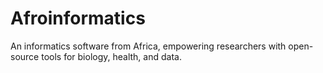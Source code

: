 # Afroinformatics
An informatics software from Africa, empowering researchers with open-source tools for biology, health, and data.
